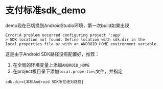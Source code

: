 # 支付标准sdk_demo

demo现在已切换到AndroidStudio环境，第一次build如果出现

```
Error:A problem occurred configuring project ':app'.
> SDK location not found. Define location with sdk.dir in the local.properties file or with an ANDROID_HOME environment variable.
```

这是由于Android SDK路径没有配置好，推荐：

1. 在全局的环境变量上添加`ANDROID_HOME`
2. 在project根目录下添加`local.properties`文件，并指定

```sdk.dir={本机Android SDK所在绝对路径}```